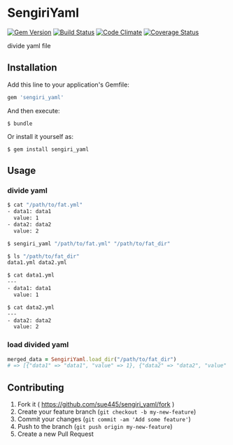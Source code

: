 # SengiriYaml

[![Gem Version](https://badge.fury.io/rb/sengiri_yaml.svg)](http://badge.fury.io/rb/sengiri_yaml)
[![Build Status](https://travis-ci.org/sue445/sengiri_yaml.svg?branch=master)](https://travis-ci.org/sue445/sengiri_yaml)
[![Code Climate](https://codeclimate.com/github/sue445/sengiri_yaml/badges/gpa.svg)](https://codeclimate.com/github/sue445/sengiri_yaml)
[![Coverage Status](https://img.shields.io/coveralls/sue445/sengiri_yaml.svg)](https://coveralls.io/r/sue445/sengiri_yaml)

divide yaml file

## Installation

Add this line to your application's Gemfile:

```ruby
gem 'sengiri_yaml'
```

And then execute:

    $ bundle

Or install it yourself as:

    $ gem install sengiri_yaml

## Usage

### divide yaml
```bash
$ cat "/path/to/fat.yml"
- data1: data1
  value: 1
- data2: data2
  value: 2

$ sengiri_yaml "/path/to/fat.yml" "/path/to/fat_dir"

$ ls "/path/to/fat_dir"
data1.yml data2.yml

$ cat data1.yml
---
- data1: data1
  value: 1

$ cat data2.yml
---
- data2: data2
  value: 2
```

### load divided yaml
```ruby
merged_data = SengiriYaml.load_dir("/path/to/fat_dir")
# => [{"data1" => "data1", "value" => 1}, {"data2" => "data2", "value" => 2}]
```

## Contributing

1. Fork it ( https://github.com/sue445/sengiri_yaml/fork )
2. Create your feature branch (`git checkout -b my-new-feature`)
3. Commit your changes (`git commit -am 'Add some feature'`)
4. Push to the branch (`git push origin my-new-feature`)
5. Create a new Pull Request
